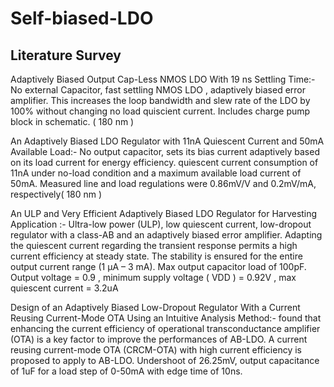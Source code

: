 # Self-biased-LDO

## Literature Survey

Adaptively Biased Output Cap-Less NMOS LDO With 19 ns Settling Time:- No external Capacitor, fast settling NMOS LDO , adaptively biased error amplifier. This increases the loop bandwidth and slew rate of the LDO by 100% without changing no load quiscient current. Includes charge pump block in schematic. ( 180 nm )

An Adaptively Biased  LDO Regulator with 11nA Quiescent Current and 50mA Available Load:- No output capacitor,  sets its bias current adaptively based on its load current for energy efficiency. quiescent current consumption of 11nA under no-load condition and a maximum 
available load current of 50mA. Measured line and load regulations were 0.86mV/V and 0.2mV/mA, respectively( 180 nm ) 

An ULP and Very Efficient Adaptively Biased LDO Regulator for Harvesting Application :- Ultra-low power (ULP), low quiescent current, low-dropout regulator with a class-AB and an adaptively biased error amplifier. Adapting the quiescent current regarding the transient 
response permits a high current efficiency at steady state. The stability is ensured for the entire output current range (1 μA – 3 mA). Max output capacitor load of 100pF. Output voltage = 0.9 , minimum supply voltage ( VDD ) = 0.92V , max quiescent current = 3.2uA

Design of an Adaptively Biased Low-Dropout Regulator With a Current Reusing Current-Mode OTA Using an Intuitive Analysis Method:-  found that enhancing the current efficiency of operational transconductance amplifier (OTA) is a key factor to improve the performances of AB-LDO. A current reusing current-mode OTA (CRCM-OTA) with high current efficiency is proposed to apply to AB-LDO. Undershoot of 26.25mV, output capacitance of 1uF for a load step of 0-50mA with edge time of 10ns.







